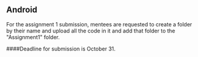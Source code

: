 ## Android

For the assignment 1 submission, mentees are requested to create a folder by their name and upload all the code in it and add that folder to the "Assignment1" folder.

####Deadline for submission is October 31.